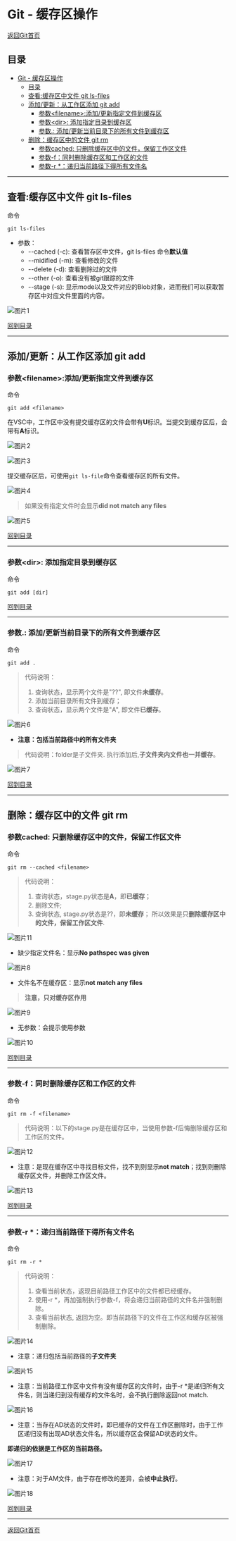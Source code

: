 # Git - 缓存区操作

[返回Git首页](../git_index.md)

## 目录

- [Git - 缓存区操作](#git---缓存区操作)
  - [目录](#目录)
  - [查看:缓存区中文件 git ls-files](#查看缓存区中文件-git-ls-files)
  - [添加/更新：从工作区添加 git add](#添加更新从工作区添加-git-add)
    - [参数\<filename>:添加/更新指定文件到缓存区](#参数filename添加更新指定文件到缓存区)
    - [参数\<dir>: 添加指定目录到缓存区](#参数dir-添加指定目录到缓存区)
    - [参数.: 添加/更新当前目录下的所有文件到缓存区](#参数-添加更新当前目录下的所有文件到缓存区)
  - [删除：缓存区中的文件 git rm](#删除缓存区中的文件-git-rm)
    - [参数cached: 只删除缓存区中的文件，保留工作区文件](#参数cached-只删除缓存区中的文件保留工作区文件)
    - [参数-f：同时删除缓存区和工作区的文件](#参数-f同时删除缓存区和工作区的文件)
    - [参数-r *：递归当前路径下得所有文件名](#参数-r-递归当前路径下得所有文件名)



***

## 查看:缓存区中文件 git ls-files

命令
```git
git ls-files 
```

- 参数：
  - --cached (-c): 查看暂存区中文件，git ls-files 命令**默认值**
  - --midified (-m): 查看修改的文件
  - --delete (-d): 查看删除过的文件
  - --other (-o): 查看没有被git跟踪的文件
  - --stage (-s): 显示mode以及文件对应的Blob对象，进而我们可以获取暂存区中对应文件里面的内容。

![图片1](../pics/stage/图片1.png)

[回到目录](#目录)

***

## 添加/更新：从工作区添加 git add

### 参数\<filename>:添加/更新指定文件到缓存区

命令

```git
git add <filename>
```
在VSC中，工作区中没有提交缓存区的文件会带有**U**标识。当提交到缓存区后，会带有**A**标识。

![图片2](../pics/stage/图片2.png)

![图片3](../pics/stage/图片3.png)

提交缓存区后，可使用`git ls-file`命令查看缓存区的所有文件。

![图片4](../pics/stage/图片4.png)

>如果没有指定文件时会显示**did not match any files**

![图片5](../pics/stage/图片5.png)

[回到目录](#目录)

***

### 参数\<dir>: 添加指定目录到缓存区

命令

```git
git add [dir]
```
[回到目录](#目录)

***

### 参数.: 添加/更新当前目录下的所有文件到缓存区

命令

```git
git add .
```

>代码说明：
>1. 查询状态，显示两个文件是"??", 即文件**未缓存**。
>2. 添加当前目录所有文件到缓存；
>3. 查询状态，显示两个文件是"A", 即文件**已缓存**。

![图片6](../pics/stage/图片6.png)

- **注意：包括当前路径中的所有文件夹**

>代码说明：folder是子文件夹. 执行添加后,**子文件夹内文件也一并缓存**。

![图片7](../pics/stage/图片7.png)

[回到目录](#目录)

***

## 删除：缓存区中的文件 git rm

### 参数cached: 只删除缓存区中的文件，保留工作区文件

命令

```git
git rm --cached <filename>
```

>代码说明：
>1. 查询状态，stage.py状态是**A**，即**已缓存**；
>2. 删除文件;
>3. 查询状态, stage.py状态是??，即**未缓存**；
>所以效果是只**删除缓存区中的文件，保留工作区文件**.

![图片11](../pics/stage/图片11.png)

- 缺少指定文件名：显示**No pathspec was given**

![图片8](../pics/stage/图片8.png)

- 文件名不在缓存区：显示**not match any files**

>**注意，只对缓存区作用**

![图片9](../pics/stage/图片9.png)

- 无参数：会提示使用参数

![图片10](../pics/stage/图片10.png)



[回到目录](#目录)

***

### 参数-f：同时删除缓存区和工作区的文件

命令

```git
git rm -f <filename>
```

>代码说明：以下的stage.py是在缓存区中，当使用参数-f后悔删除缓存区和工作区的文件。

![图片12](../pics/stage/图片12.png)

- 注意：是现在缓存区中寻找目标文件，找不到则显示**not match**；找到则删除缓存区文件，并删除工作区文件。

![图片13](../pics/stage/图片13.png)

[回到目录](#目录)

***

### 参数-r *：递归当前路径下得所有文件名

命令

```git
git rm -r *
```

>代码说明：
>1. 查看当前状态，返现目前路径工作区中的文件都已经缓存。
>2. 使用-r *，再加强制执行参数-f，将会递归当前路径的文件名并强制删除。
>3. 查看当前状态, 返回为空。即当前路径下的文件在工作区和缓存区被强制删除。

![图片14](../pics/stage/图片14.png)

- 注意：递归包括当前路径的**子文件夹**

![图片15](../pics/stage/图片15.png)

- 注意：当前路径工作区中文件有没有缓存区的文件时，由于-r *是递归所有文件名，则当递归到没有缓存的文件名时，会不执行删除返回not match.

![图片16](../pics/stage/图片16.png)

- 注意：当存在AD状态的文件时，即已缓存的文件在工作区删除时，由于工作区递归没有出现AD状态文件名，所以缓存区会保留AD状态的文件。

**即递归的依据是工作区的当前路径。**

![图片17](../pics/stage/图片17.png)

- 注意：对于AM文件，由于存在修改的差异，会被**中止执行**。

![图片18](../pics/stage/图片18.png)

[回到目录](#目录)

***

[返回Git首页](../git_index.md)

